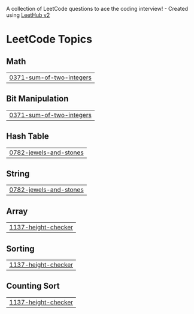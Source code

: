 A collection of LeetCode questions to ace the coding interview! - Created using [LeetHub v2](https://github.com/arunbhardwaj/LeetHub-2.0)
<!---LeetCode Topics Start-->
# LeetCode Topics
## Math
|  |
| ------- |
| [0371-sum-of-two-integers](https://github.com/rahilsharma04/leet-codes/tree/master/0371-sum-of-two-integers) |
## Bit Manipulation
|  |
| ------- |
| [0371-sum-of-two-integers](https://github.com/rahilsharma04/leet-codes/tree/master/0371-sum-of-two-integers) |
## Hash Table
|  |
| ------- |
| [0782-jewels-and-stones](https://github.com/rahilsharma04/leet-codes/tree/master/0782-jewels-and-stones) |
## String
|  |
| ------- |
| [0782-jewels-and-stones](https://github.com/rahilsharma04/leet-codes/tree/master/0782-jewels-and-stones) |
## Array
|  |
| ------- |
| [1137-height-checker](https://github.com/rahilsharma04/leet-codes/tree/master/1137-height-checker) |
## Sorting
|  |
| ------- |
| [1137-height-checker](https://github.com/rahilsharma04/leet-codes/tree/master/1137-height-checker) |
## Counting Sort
|  |
| ------- |
| [1137-height-checker](https://github.com/rahilsharma04/leet-codes/tree/master/1137-height-checker) |
<!---LeetCode Topics End-->